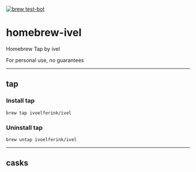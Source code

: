 [![brew test-bot](https://github.com/IvoElferink/homebrew-ivel/actions/workflows/tests.yml/badge.svg?branch=main)](https://github.com/IvoElferink/homebrew-ivel/actions/workflows/tests.yml)

# homebrew-ivel
Homebrew Tap by ivel

For personal use, no guarantees

---
## tap
### Install tap
`brew tap ivoelferink/ivel`

### Uninstall tap
`brew untap ivoelferink/ivel`

---
## casks

